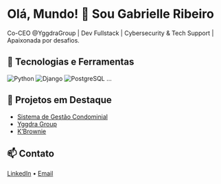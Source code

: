# Olá, Mundo! 👋 Sou Gabrielle Ribeiro

Co-CEO @YggdraGroup | Dev Fullstack | Cybersecurity & Tech Support | Apaixonada por desafios.

## 🚀 Tecnologias e Ferramentas
![Python](https://img.shields.io/badge/-Python-333333?style=flat&logo=python)
![Django](https://img.shields.io/badge/-Django-092E20?style=flat&logo=django)
![PostgreSQL](https://img.shields.io/badge/-PostgreSQL-336791?style=flat&logo=postgresql)
...

## 📌 Projetos em Destaque
- [Sistema de Gestão Condominial](link-projeto)
- [Yggdra Group](http://localhost:5174/)
- [K’Brownie](link)

## 📫 Contato
[LinkedIn](https://linkedin.com/in/gabrielle-ribeiro10)
• [Email](mailto:seu@email.com)

